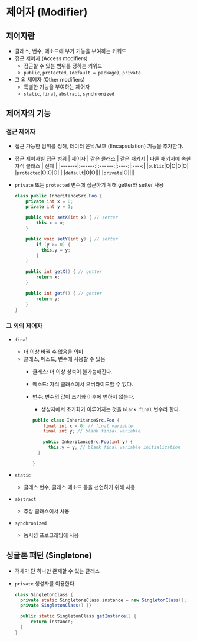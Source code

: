 # 제어자 (Modifier)

## 제어자란

- 클래스, 변수, 메소드에 부가 기능을 부여하는 키워드
- 접근 제어자 (Access modifiers)
  - 접근할 수 있는 범위를 정하는 키워드
  - `public`, `protected`, `(default = package)`, `private`
- 그 외 제어자 (Other modifiers)
  - 특별한 기능을 부여하는 제어자
  - `static`, `final`, `abstract`, `synchronized`

## 제어자의 기능

### 접근 제어자

- 접근 가능한 범위를 정해, 데이터 은닉/보호 (Encapsulation) 기능을 추가한다.
- 접근 제어자별 접근 범위
  | 제어자 | 같은 클래스 | 같은 패키지 | 다른 패키지에 속한 자식 클래스 | 전체 |
  |-------|:------:|:------:|:----:|:----:|
  |`public`|O|O|O|O|
  |`protected`|O|O|O| |
  |`default`|O|O|||
  |`private`|O||||

- `private` 또는 `protected` 변수에 접근하기 위해 getter와 setter 사용

  ```java
  class public InheritanceSrc.Foo {
      private int x = 0;
      private int y = 1;

      public void setX(int x) { // setter
          this.x = x;
      }

      public void setY(int y) { // setter
          if (y >= 0) {
            this.y = y;
          }
      }

      public int getX() { // getter
          return x;
      }

      public int getY() { // getter
          return y;
      }
  }
  ```

### 그 외의 제어자

- `final`
  - 더 이상 바뀔 수 없음을 의미
  - 클래스, 메소드, 변수에 사용할 수 있음
    - 클래스: 더 이상 상속이 불가능해진다.
    - 메소드: 자식 클래스에서 오버라이드할 수 없다.
    - 변수: 변수의 값이 초기화 이후에 변하지 않는다.
      - 생성자에서 초기화가 이루어지는 것을 `blank final` 변수라 한다.

      ```java
      public class InheritanceSrc.Foo {
          final int x = 0; // final variable
          final int y; // blank finial variable

          public InheritanceSrc.Foo(int y) {
            this.y = y; // blank final variable initialization
        }

      }
      ```

- `static`
  - 클래스 변수, 클래스 메소드 등을 선언하기 위해 사용

- `abstract`
  - 추상 클래스에서 사용

- `synchronized`
  - 동시성 프로그래밍에 사용

## 싱글톤 패턴 (Singletone)

- 객체가 단 하나만 존재할 수 있는 클래스
- `private` 생성자를 이용한다.

  ```java
  class SingletonClass {
    private static SingletoneClass instance = new SingletonClass();
    private SingletonClass() {}

    public static SingletonClass getInstance() {
        return instance;
    }
  }
  ```
